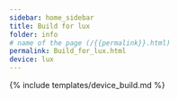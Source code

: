 ```yaml
---
sidebar: home_sidebar
title: Build for lux
folder: info
# name of the page (/{{permalink}}.html)
permalink: Build_for_lux.html
device: lux
---
```

{% include templates/device_build.md %}
